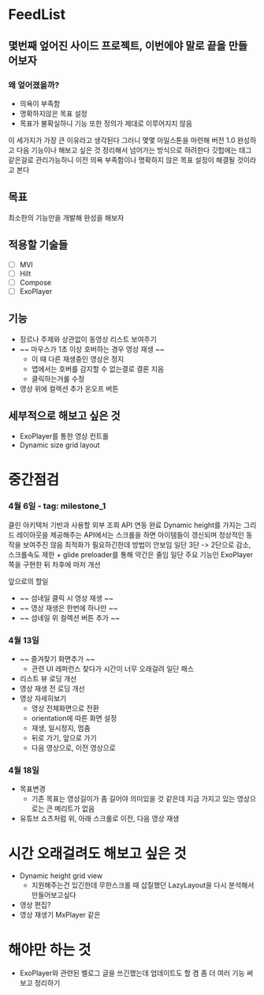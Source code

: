 # FeedList

## 몇번째 엎어진 사이드 프로젝트, 이번에야 말로 끝을 만들어보자

### 왜 엎어졌을까?
* 의욕이 부족함
* 명확하지않은 목표 설정
* 목표가 불확실하니 기능 또한 정의가 제대로 이루어지지 않음

이 세가지가 가장 큰 이유라고 생각된다
그러니 몇몇 마일스톤을 마련해 버전 1.0 완성하고 다음 기능이나 해보고 싶은 것 정리해서 넘어가는 방식으로 하려한다
깃헙에는 태그같은걸로 관리가능하니 이전 의욕 부족함이나 명확하지 않은 목표 설정이 해결될 것이라고 본다

## 목표
최소한의 기능만을 개발해 완성을 해보자

## 적용할 기술들
- [ ] MVI
- [ ] Hilt
- [ ] Compose
- [ ] ExoPlayer

## 기능
* 장르나 주제와 상관없이 동영상 리스트 보여주기
* ~~ 마우스가 1초 이상 호버하는 경우 영상 재생 ~~
  * 이 때 다른 재생중인 영상은 정지
  * 앱에서는 호버를 감지할 수 없는결로 결론 지음
  * 클릭하는거롤 수정
* 영상 위에 컬렉션 추가 온오프 버튼  

## 세부적으로 해보고 싶은 것 
* ExoPlayer를 통한 영상 컨트롤
* Dynamic size grid layout



# 중간점검

### 4월 6일 - tag: milestone_1
클린 아키텍처 기반과 사용할 외부 조회 API 연동 완료
Dynamic height를 가지는 그리드 레이아웃을 제공해주는 API에서는 스크롤을 하면 아이템들이 갱신되며 정상적인 동작을 보여주진 않음
최적화가 필요하긴한데 방법이 안보임
일단 3단 -> 2단으로 감소, 스크롤속도 제한 + glide preloader를 통해 약간은 줄임
일단 주요 기능인 ExoPlayer쪽을 구현한 뒤 차후에 마저 개선

앞으로의 할일
* ~~ 섬네일 클릭 시 영상 재생 ~~
* ~~ 영상 재생은 한번에 하나만 ~~
* ~~ 섬네일 위 컬렉션 버튼 추가 ~~

### 4월 13일
* ~~ 즐겨찾기 화면추가 ~~
  * 관련 UI 레퍼런스 찾다가 시간이 너무 오래걸려 일단 패스
* 리스트 뷰 로딩 개선
* 영상 재생 전 로딩 개선
* 영상 자세히보기 
  * 영상 전체화면으로 전환
  * orientation에 따른 화면 설정
  * 재생, 일시정지, 멈춤
  * 뒤로 가기, 앞으로 가기
  * 다음 영상으로, 이전 영상으로

### 4월 18일 
* 목표변경
  * 기존 목표는 영상길이가 좀 길어야 의미있을 것 같은데 지금 가지고 있는 영상으로는 큰 메리트가 없음
* 유튜브 쇼츠처럼 위, 아래 스크롤로 이전, 다음 영상 재생


# 시간 오래걸려도 해보고 싶은 것
* Dynamic height grid view 
  * 지원해주는건 있긴한데 무한스크롤 때 삽질했던 LazyLayout을 다시 분석해서 만들어보고싶다
* 영상 편집? 
* 영상 재생기 MxPlayer 같은

# 해야만 하는 것 
* ExoPlayer와 관련된 벨로그 글을 쓰긴했는데 업데이트도 할 겸 좀 더 여러 기능 써보고 정리하기